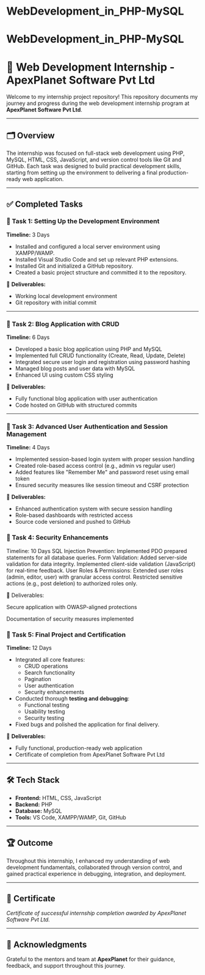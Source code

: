 # WebDevelopment_in_PHP-MySQL
# WebDevelopment_in_PHP-MySQL
# 💼 Web Development Internship - ApexPlanet Software Pvt Ltd

Welcome to my internship project repository! This repository documents my journey and progress during the web development internship program at **ApexPlanet Software Pvt Ltd**.

---

## 🗂️ Overview

The internship was focused on full-stack web development using PHP, MySQL, HTML, CSS, JavaScript, and version control tools like Git and GitHub. Each task was designed to build practical development skills, starting from setting up the environment to delivering a final production-ready web application.

---

## ✅ Completed Tasks

### 🧩 Task 1: Setting Up the Development Environment  
**Timeline:** 3 Days

- Installed and configured a local server environment using XAMPP/WAMP.  
- Installed Visual Studio Code and set up relevant PHP extensions.  
- Installed Git and initialized a GitHub repository.  
- Created a basic project structure and committed it to the repository.

📂 **Deliverables:**
- Working local development environment  
- Git repository with initial commit

---

### 🧩 Task 2: Blog Application with CRUD  
**Timeline:** 6 Days

- Developed a basic blog application using PHP and MySQL  
- Implemented full CRUD functionality (Create, Read, Update, Delete)  
- Integrated secure user login and registration using password hashing  
- Managed blog posts and user data with MySQL  
- Enhanced UI using custom CSS styling  

📂 **Deliverables:**
- Fully functional blog application with user authentication  
- Code hosted on GitHub with structured commits  

---

### 🧩 Task 3: Advanced User Authentication and Session Management  
**Timeline:** 4 Days

- Implemented session-based login system with proper session handling  
- Created role-based access control (e.g., admin vs regular user)  
- Added features like "Remember Me" and password reset using email token  
- Ensured security measures like session timeout and CSRF protection  

📂 **Deliverables:**
- Enhanced authentication system with secure session handling  
- Role-based dashboards with restricted access  
- Source code versioned and pushed to GitHub  
### 🧩 Task 4: Security Enhancements
Timeline: 10 Days
SQL Injection Prevention:
Implemented PDO prepared statements for all database queries.
Form Validation:
Added server-side validation for data integrity.
Implemented client-side validation (JavaScript) for real-time feedback.
User Roles & Permissions:
Extended user roles (admin, editor, user) with granular access control.
Restricted sensitive actions (e.g., post deletion) to authorized roles only.

📂 Deliverables:

Secure application with OWASP-aligned protections

Documentation of security measures implemented

### 🧩 Task 5: Final Project and Certification  
**Timeline:** 12 Days

- Integrated all core features:  
  - CRUD operations  
  - Search functionality  
  - Pagination  
  - User authentication  
  - Security enhancements  
- Conducted thorough **testing and debugging**:  
  - Functional testing  
  - Usability testing  
  - Security testing  
- Fixed bugs and polished the application for final delivery.

📂 **Deliverables:**
- Fully functional, production-ready web application  
- Certificate of completion from ApexPlanet Software Pvt Ltd

---

## 🛠️ Tech Stack

- **Frontend:** HTML, CSS, JavaScript  
- **Backend:** PHP  
- **Database:** MySQL  
- **Tools:** VS Code, XAMPP/WAMP, Git, GitHub

---

## 🏆 Outcome

Throughout this internship, I enhanced my understanding of web development fundamentals, collaborated through version control, and gained practical experience in debugging, integration, and deployment.

---

## 📜 Certificate

*Certificate of successful internship completion awarded by ApexPlanet Software Pvt Ltd.*

---

## 🙌 Acknowledgments

Grateful to the mentors and team at **ApexPlanet** for their guidance, feedback, and support throughout this journey.
